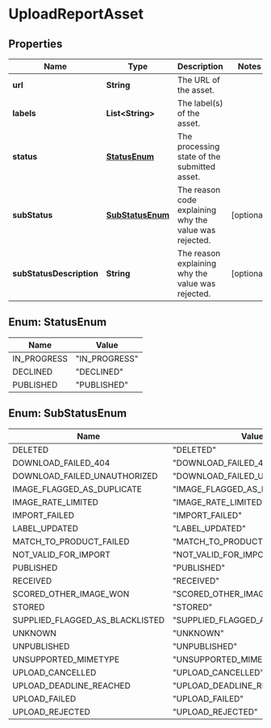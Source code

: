 # UploadReportAsset

## Properties

 Name                     | Type                                | Description                                            | Notes      
--------------------------|-------------------------------------|--------------------------------------------------------|------------
 **url**                  | **String**                          | The URL of the asset.                                  |
 **labels**               | **List&lt;String&gt;**              | The label(s) of the asset.                             |
 **status**               | [**StatusEnum**](#StatusEnum)       | The processing state of the submitted asset.           |
 **subStatus**            | [**SubStatusEnum**](#SubStatusEnum) | The reason code explaining why the value was rejected. | [optional] 
 **subStatusDescription** | **String**                          | The reason explaining why the value was rejected.      | [optional] 

<a name="StatusEnum"></a>

## Enum: StatusEnum

 Name        | Value                   
-------------|-------------------------
 IN_PROGRESS | &quot;IN_PROGRESS&quot; 
 DECLINED    | &quot;DECLINED&quot;    
 PUBLISHED   | &quot;PUBLISHED&quot;   

<a name="SubStatusEnum"></a>

## Enum: SubStatusEnum

 Name                            | Value                                       
---------------------------------|---------------------------------------------
 DELETED                         | &quot;DELETED&quot;                         
 DOWNLOAD_FAILED_404             | &quot;DOWNLOAD_FAILED_404&quot;             
 DOWNLOAD_FAILED_UNAUTHORIZED    | &quot;DOWNLOAD_FAILED_UNAUTHORIZED&quot;    
 IMAGE_FLAGGED_AS_DUPLICATE      | &quot;IMAGE_FLAGGED_AS_DUPLICATE&quot;      
 IMAGE_RATE_LIMITED              | &quot;IMAGE_RATE_LIMITED&quot;              
 IMPORT_FAILED                   | &quot;IMPORT_FAILED&quot;                   
 LABEL_UPDATED                   | &quot;LABEL_UPDATED&quot;                   
 MATCH_TO_PRODUCT_FAILED         | &quot;MATCH_TO_PRODUCT_FAILED&quot;         
 NOT_VALID_FOR_IMPORT            | &quot;NOT_VALID_FOR_IMPORT&quot;            
 PUBLISHED                       | &quot;PUBLISHED&quot;                       
 RECEIVED                        | &quot;RECEIVED&quot;                        
 SCORED_OTHER_IMAGE_WON          | &quot;SCORED_OTHER_IMAGE_WON&quot;          
 STORED                          | &quot;STORED&quot;                          
 SUPPLIED_FLAGGED_AS_BLACKLISTED | &quot;SUPPLIED_FLAGGED_AS_BLACKLISTED&quot; 
 UNKNOWN                         | &quot;UNKNOWN&quot;                         
 UNPUBLISHED                     | &quot;UNPUBLISHED&quot;                     
 UNSUPPORTED_MIMETYPE            | &quot;UNSUPPORTED_MIMETYPE&quot;            
 UPLOAD_CANCELLED                | &quot;UPLOAD_CANCELLED&quot;                
 UPLOAD_DEADLINE_REACHED         | &quot;UPLOAD_DEADLINE_REACHED&quot;         
 UPLOAD_FAILED                   | &quot;UPLOAD_FAILED&quot;                   
 UPLOAD_REJECTED                 | &quot;UPLOAD_REJECTED&quot;                 



